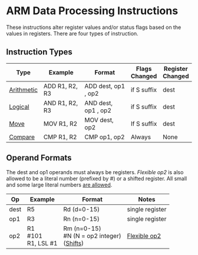 ﻿# ARM Data Processing Instructions

These instructions alter register values and/or status flags based on the values in registers.
There are four types of instruction.

## Instruction Types



| Type | Example | Format | Flags <br> Changed | Register <br> Changed |
|------|--------|------------|-------------|----------------|
| [Arithmetic](list.html#arithmetic-instructions) | ADD R1, R2, R3 | ADD dest, op1 , op2 | if S suffix | dest |
| [Logical](list.html#logical-instructions) | AND R1, R2, R3 | AND dest, op1 , op2 | if S suffix | dest |
| [Move](list.html#move-instructions) | MOV R1, R2 | MOV dest, op2 | If S suffix | dest |
| [Compare](list.html#compare-instructions) | CMP R1, R2 | CMP op1, op2 | Always | None |


## Operand Formats

The dest and op1 operands must always be registers. _Flexible op2_ is also allowed to be a literal number (prefixed by #) or a shifted register. All small and some large literal numbers [are allowed](flexop2.html#numeric-literals).

| Op | Example | Format | Notes |
|----------|---------------|---|---|
| dest | R5 | Rd (d=0-15) | single register |
| op1 | R3 | Rn  (n=0-15) | single register |
| op2 | R1 <br> #101 <br> R1, LSL #1 | Rm (n=0-15)<br> #N (N = op2 integer)<br> ([Shifts](flexop2.html))| [Flexible op2](flexop2.html) |  


